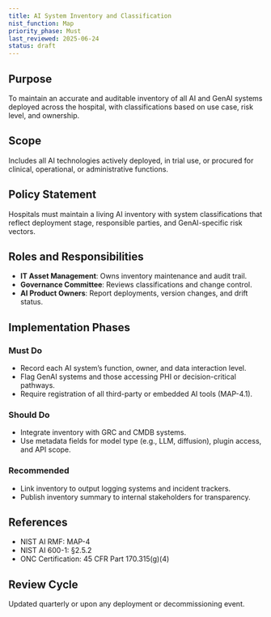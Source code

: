 ```yaml
---
title: AI System Inventory and Classification
nist_function: Map
priority_phase: Must
last_reviewed: 2025-06-24
status: draft
---
```


## Purpose

To maintain an accurate and auditable inventory of all AI and GenAI systems deployed across the hospital, with classifications based on use case, risk level, and ownership.

## Scope

Includes all AI technologies actively deployed, in trial use, or procured for clinical, operational, or administrative functions.

## Policy Statement

Hospitals must maintain a living AI inventory with system classifications that reflect deployment stage, responsible parties, and GenAI-specific risk vectors.

## Roles and Responsibilities

- **IT Asset Management**: Owns inventory maintenance and audit trail.
- **Governance Committee**: Reviews classifications and change control.
- **AI Product Owners**: Report deployments, version changes, and drift status.

## Implementation Phases

### Must Do
- Record each AI system’s function, owner, and data interaction level.
- Flag GenAI systems and those accessing PHI or decision-critical pathways.
- Require registration of all third-party or embedded AI tools (MAP-4.1).

### Should Do
- Integrate inventory with GRC and CMDB systems.
- Use metadata fields for model type (e.g., LLM, diffusion), plugin access, and API scope.

### Recommended
- Link inventory to output logging systems and incident trackers.
- Publish inventory summary to internal stakeholders for transparency.

## References
- NIST AI RMF: MAP-4
- NIST AI 600-1: §2.5.2
- ONC Certification: 45 CFR Part 170.315(g)(4)

## Review Cycle

Updated quarterly or upon any deployment or decommissioning event.
